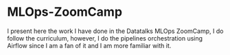 # MLOps-ZoomCamp
I present here the work I have done in the Datatalks MLOps ZoomCamp, I do follow the curriculum, however, I do the pipelines orchestration using Airflow since I am a fan of it and I am more familiar with it.  
